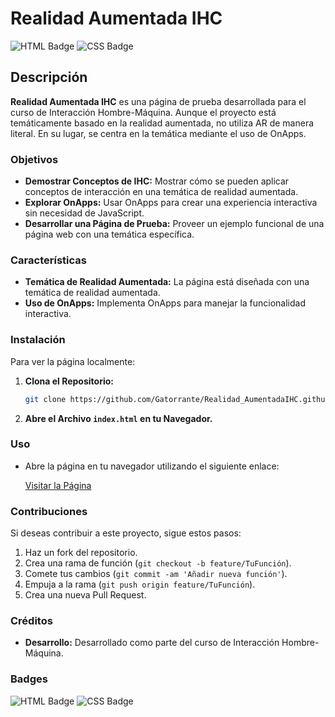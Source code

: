 # Realidad Aumentada IHC

![HTML Badge](https://img.shields.io/badge/HTML-E34F26?style=for-the-badge&logo=html5&logoColor=white)
![CSS Badge](https://img.shields.io/badge/CSS-1572B6?style=for-the-badge&logo=css3&logoColor=white)

## Descripción

**Realidad Aumentada IHC** es una página de prueba desarrollada para el curso de Interacción Hombre-Máquina. Aunque el proyecto está temáticamente basado en la realidad aumentada, no utiliza AR de manera literal. En su lugar, se centra en la temática mediante el uso de OnApps.

### Objetivos

- **Demostrar Conceptos de IHC:** Mostrar cómo se pueden aplicar conceptos de interacción en una temática de realidad aumentada.
- **Explorar OnApps:** Usar OnApps para crear una experiencia interactiva sin necesidad de JavaScript.
- **Desarrollar una Página de Prueba:** Proveer un ejemplo funcional de una página web con una temática específica.

### Características

- **Temática de Realidad Aumentada:** La página está diseñada con una temática de realidad aumentada.
- **Uso de OnApps:** Implementa OnApps para manejar la funcionalidad interactiva.

### Instalación

Para ver la página localmente:

1. **Clona el Repositorio:**
    ```bash
    git clone https://github.com/Gatorrante/Realidad_AumentadaIHC.github.io.git
    ```
2. **Abre el Archivo `index.html` en tu Navegador.**

### Uso

- Abre la página en tu navegador utilizando el siguiente enlace:

  [Visitar la Página](https://gatorrante.github.io/Realidad_AumentadaIHC.github.io/index.html)

### Contribuciones

Si deseas contribuir a este proyecto, sigue estos pasos:

1. Haz un fork del repositorio.
2. Crea una rama de función (`git checkout -b feature/TuFunción`).
3. Comete tus cambios (`git commit -am 'Añadir nueva función'`).
4. Empuja a la rama (`git push origin feature/TuFunción`).
5. Crea una nueva Pull Request.

### Créditos

- **Desarrollo:** Desarrollado como parte del curso de Interacción Hombre-Máquina.

### Badges

![HTML Badge](https://img.shields.io/badge/HTML-E34F26?style=for-the-badge&logo=html5&logoColor=white)
![CSS Badge](https://img.shields.io/badge/CSS-1572B6?style=for-the-badge&logo=css3&logoColor=white)
